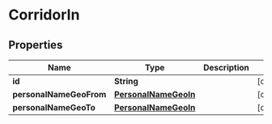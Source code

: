 
# CorridorIn

## Properties
Name | Type | Description | Notes
------------ | ------------- | ------------- | -------------
**id** | **String** |  |  [optional]
**personalNameGeoFrom** | [**PersonalNameGeoIn**](PersonalNameGeoIn.md) |  |  [optional]
**personalNameGeoTo** | [**PersonalNameGeoIn**](PersonalNameGeoIn.md) |  |  [optional]



